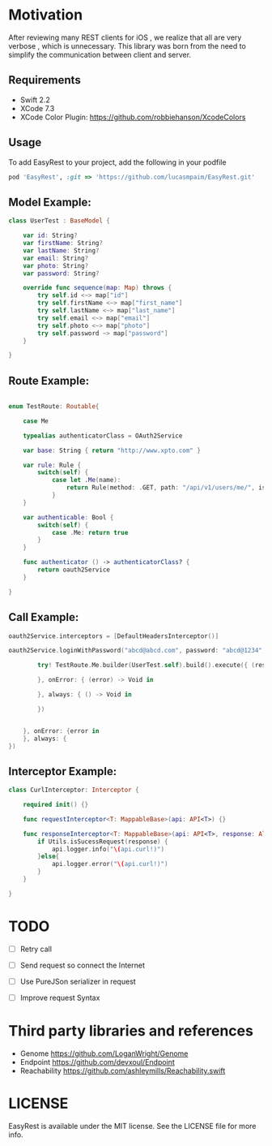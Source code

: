 # Motivation
After reviewing many REST clients for iOS , we realize that all are very verbose , which is unnecessary.
This library was born from the need to simplify the communication between client and server.

## Requirements
 - Swift 2.2
 - XCode 7.3
 - XCode Color Plugin: https://github.com/robbiehanson/XcodeColors

## Usage
To add EasyRest to your project, add the following in your podfile

```Ruby
pod 'EasyRest', :git => 'https://github.com/lucasmpaim/EasyRest.git'
```

## Model Example:
```swift
class UserTest : BaseModel {

    var id: String?
    var firstName: String?
    var lastName: String?
    var email: String?
    var photo: String?
    var password: String?

    override func sequence(map: Map) throws {
        try self.id <~> map["id"]
        try self.firstName <~> map["first_name"]
        try self.lastName <~> map["last_name"]
        try self.email <~> map["email"]
        try self.photo <~> map["photo"]
        try self.password ~> map["password"]
    }

}
```

## Route Example:
```swift

enum TestRoute: Routable{

    case Me

    typealias authenticatorClass = OAuth2Service

    var base: String { return "http://www.xpto.com" }

    var rule: Rule {
        switch(self) {
            case let .Me(name):
                return Rule(method: .GET, path: "/api/v1/users/me/", isAuthenticable: true, parameters: [.Query : ["name": name]])
            }
    }

    var authenticable: Bool {
        switch(self) {
            case .Me: return true
        }
    }

    func authenticator () -> authenticatorClass? {
        return oauth2Service
    }

}

```

## Call Example:
```swift
oauth2Service.interceptors = [DefaultHeadersInterceptor()]

oauth2Service.loginWithPassword("abcd@abcd.com", password: "abcd@1234", onSucess: {

        try! TestRoute.Me.builder(UserTest.self).build().execute({ (result) -> Void in

        }, onError: { (error) -> Void in

        }, always: { () -> Void in

        })


    }, onError: {error in
    }, always: {
})
```
## Interceptor Example:

```swift
class CurlInterceptor: Interceptor {

    required init() {}

    func requestInterceptor<T: MappableBase>(api: API<T>) {}

    func responseInterceptor<T: MappableBase>(api: API<T>, response: Alamofire.Response<AnyObject, NSError>) {
        if Utils.isSucessRequest(response) {
            api.logger.info("\(api.curl!)")
        }else{
            api.logger.error("\(api.curl!)")
        }
    }

}
```

# TODO
- [ ] Retry call
- [ ] Send request so connect the Internet
- [ ] Use PureJSon serializer in request
- [ ] Improve request Syntax


# Third party libraries and references
- Genome       https://github.com/LoganWright/Genome
- Endpoint     https://github.com/devxoul/Endpoint
- Reachability https://github.com/ashleymills/Reachability.swift

# LICENSE
EasyRest is available under the MIT license. See the LICENSE file for more info.
